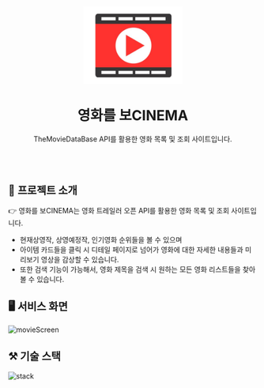 <p align="middle" >
  <img width="200px;" src="/movie/public/Assets/Img/movieIcon.png"/>
</p>
<h1 align="middle">영화를 보CINEMA</h1>
<p align="middle">TheMovieDataBase API를 활용한 영화 목록 및 조회 사이트입니다.
</p>

<br><br>

## 📄 프로젝트 소개

👉 영화를 보CINEMA는 영화 트레일러 오픈 API를 활용한 영화 목록 및 조회 사이트입니다.

- 현재상영작, 상영예정작, 인기영화 순위들을 볼 수 있으며
- 아이템 카드들을 클릭 시 디테일 페이지로 넘어가 영화에 대한 자세한 내용들과 미리보기 영상을 감상할 수 있습니다.
- 또한 검색 기능이 가능해서, 영화 제목을 검색 시 원하는 모든 영화 리스트들을 찾아볼 수 있습니다.

## 🖥️ 서비스 화면

![movieScreen](https://github.com/seonyeong719/Movie_Project/assets/117560052/73ffa9b5-4182-456f-992c-73f8db9aefc9)

## ⚒️ 기술 스택

![stack](https://github.com/seonyeong719/Movie_Project/assets/117560052/714f9f02-a362-4efe-a936-f19087ca51da)
